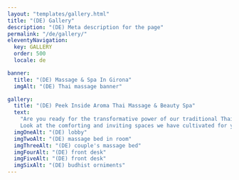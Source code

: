 ```yaml
---
layout: "templates/gallery.html"
title: "(DE) Gallery"
description: "(DE) Meta description for the page"
permalink: "/de/gallery/"
eleventyNavigation:
  key: GALLERY
  order: 500
  locale: de

banner:
  title: "(DE) Massage & Spa In Girona"
  imgAlt: "(DE) Thai massage banner"

gallery:
  title: "(DE) Peek Inside Aroma Thai Massage & Beauty Spa"
  text:
    "Are you ready for the transformative power of our traditional Thai massage and immersive beauty spa treatments?
    Look at the comforting and inviting spaces we have cultivated for your next visit."
  imgOneAlt: "(DE) lobby"
  imgTwoAlt: "(DE) massage bed in room"
  imgThreeAlt: "(DE) couple's massage bed"
  imgFourAlt: "(DE) front desk"
  imgFiveAlt: "(DE) front desk"
  imgSixAlt: "(DE) budhist orniments"
---
```

